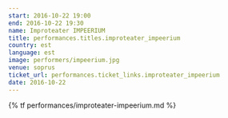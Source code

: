 ```yaml
---
start: 2016-10-22 19:00
end: 2016-10-22 19:30
name: Improteater IMPEERIUM
title: performances.titles.improteater_impeerium
country: est
language: est
image: performers/impeerium.jpg
venue: soprus
ticket_url: performances.ticket_links.improteater_impeerium
date: 2016-10-22
---
```


{% tf performances/improteater-impeerium.md %}
